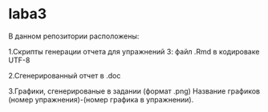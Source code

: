 # laba3
В данном репозитории расположены:

1.Скрипты генерации отчета для упражнений 3: файл .Rmd в кодироваке UTF-8

2.Сгенерированный отчет в .doc

3.Графики, сгенерированые в задании (формат .png) Название графиков (номер упражнения)-(номер графика в упражнении).

